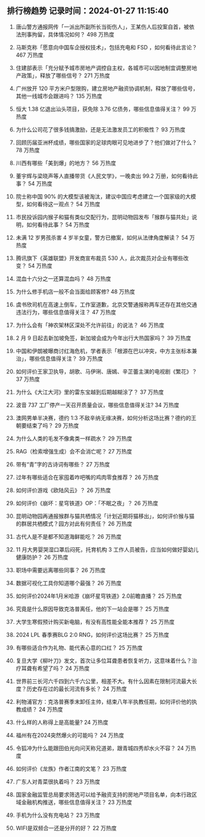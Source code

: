 
## 排行榜趋势 记录时间：2024-01-27 11:15:40
  
  1. 唐山警方通报网传「一派出所副所长当街伤人」，王某伤人后投案自首，被依法刑事拘留，具体情况如何？ 498 万热度
    
  2. 马斯克称「愿意向中国车企授权技术」，包括充电和 FSD ，如何看待此言论？ 467 万热度
    
  3. 住建部表示「充分赋予城市房地产调控自主权，各城市可以因地制宜调整房地产政策」，释放了哪些信号？ 271 万热度
    
  4. 广州放开 120 平方米户型限购，建立房地产融资协调机制，释放了哪些信号，其他一线城市会跟进吗？ 135 万热度
    
  5. 恒大 1.38 亿退出汕头项目，获免除 3.76 亿债务，哪些信息值得关注？ 99 万热度
    
  6. 为什么公司花了很多钱搞激励，还是无法激发员工的积极性？ 93 万热度
    
  7. 回顾历届亚洲杯成绩，哪些国家的足球肉眼可见地进步了？他们做对了什么？ 78 万热度
    
  8. 川西有哪些「美到爆」的地方？ 56 万热度
    
  9. 董宇辉与梁晓声等人直播带货《人民文学》，一晚卖出 99.2 万册，如何看待此事？ 54 万热度
    
  10. 院士称中国 90% 的大模型该被淘汰，建议中国应考虑建立一个国家级的大模型，如何看待这一观点？ 54 万热度
    
  11. 市民投诉园内猴子和猫有类似交配行为，昆明动物园发布「猴群与猫共处」说明，如何看待此事？ 54 万热度
    
  12. 未满 12 岁男孩杀害 4 岁半女童，警方已撤案，如何从法律角度解读？ 54 万热度
    
  13. 腾讯旗下《英雄联盟》开发商宣布裁员 530 人，此次裁员对企业有哪些改变？ 54 万热度
    
  14. 混血十六分之一还算混血吗？ 48 万热度
    
  15. 为什么修手机店一般不会当面给顾客修? 48 万热度
    
  16. 虞书欣司机在高速上倒车，工作室道歉，北京交警通报称两车还存在其他交通违法行为，哪些信息值得关注？ 47 万热度
    
  17. 为什么会有「神农架林区深处不允许前往」的说法？ 46 万热度
    
  18. 2 月 9 日起去新加坡免签，新加坡会成为今年出行大热国家吗？ 39 万热度
    
  19. 中国和伊朗被曝商讨红海危机，学者表示「根源在巴以冲突，中方主张标本兼治」，哪些信息值得关注？ 39 万热度
    
  20. 如何评价王家卫执导，胡歌、马伊琍、唐嫣、辛芷蕾主演的电视剧《繁花》？ 37 万热度
    
  21. 为什么《大江大河》里的雷东宝越到后期越糊涂了？ 37 万热度
    
  22. 波音 737 工厂停产一天召开质量会议，哪些信息值得关注? 34 万热度
    
  23. 澳网男单半决赛，德约 1:3 不敌辛纳无缘决赛，如何分析这场比赛？德约的王朝要结束了吗？ 29 万热度
    
  24. 为什么人类的毛发不像禽类一样疏水？ 29 万热度
    
  25. RAG（检索增强生成）会不会消亡呢？ 27 万热度
    
  26. 带有“青”字的古诗词有哪些？ 27 万热度
    
  27. 过年有哪些适合在家囤着咋吧嘴的鸡肉零食推荐？ 26 万热度
    
  28. 如何评价游戏《欧陆风云》？ 26 万热度
    
  29. 如何评价《崩坏：星穹铁道》OP：「不眠之夜」？ 26 万热度
    
  30. 昆明动物园再通报猴群与猫共栖情况「计划近期将猫移出」，如何评价猴与猫的群居共栖模式？园方对此有何责任？ 26 万热度
    
  31. 古代人是不是都不知道海鲜能吃？ 26 万热度
    
  32. 11 月大男婴哭湿口罩后闷死，托育机构 3 工作人员被告，应当如何做好婴幼儿健康防护？ 26 万热度
    
  33. 职场中需要远离哪些同事？ 26 万热度
    
  34. 数据可视化工具你知道哪个最强？ 26 万热度
    
  35. 如何评价2024年1月米哈游《崩坏星穹铁道》2.0前瞻直播？ 25 万热度
    
  36. 究竟是什么原因导致克洛普离任，他的下一站会是哪？ 25 万热度
    
  37. 大学生寒假预计购买新电脑，有没有高性能全能本推荐？ 25 万热度
    
  38. 2024 LPL 春季赛BLG 2:0 RNG，如何评价这场比赛？ 25 万热度
    
  39. 有哪些适合作为礼物、能代表心意的口红？ 25 万热度
    
  40. 复旦大学《柳叶刀》发文，首次让多位耳聋患者恢复听力，这意味着什么？治疗耳聋有希望了吗？ 24 万热度
    
  41. 世界前三长河六千四到六千六公里，相差不大。有什么因素在限制河流最大长度？历史存在过的最长河流有多长？ 24 万热度
    
  42. 利物浦官方：克洛普赛季末卸任主帅，结束八年半执教任期，如何评价他的执教成绩？ 24 万热度
    
  43. 什么样的人称得上是高能量? 24 万热度
    
  44. 福州有在2024突然爆火的可能吗？ 24 万热度
    
  45. 令狐冲为什么能跟田伯光向问天称兄道弟，跟青城四秀却水火不容？ 24 万热度
    
  46. 如何评价《龙族》作者江南的文笔？ 23 万热度
    
  47. 广东人对青菜很执着吗？ 23 万热度
    
  48. 国家金融监管总局要求筛选可以给予融资支持的房地产项目名单，向本行政区域金融机构推送，哪些信息值得关注？ 23 万热度
    
  49. 手机为什么没有充电站？ 23 万热度
    
  50. WIFI是双频合一还是分开的好？ 22 万热度
    